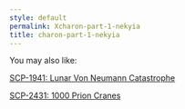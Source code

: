 ```yaml
---
style: default
permalink: Xcharon-part-1-nekyia
title: charon-part-1-nekyia
---
```

You may also like:

[SCP-1941: Lunar Von Neumann Catastrophe](http://scp-wiki.net/scp-1941)

[SCP-2431: 1000 Prion Cranes](http://scp-wiki.net/scp-2431)
